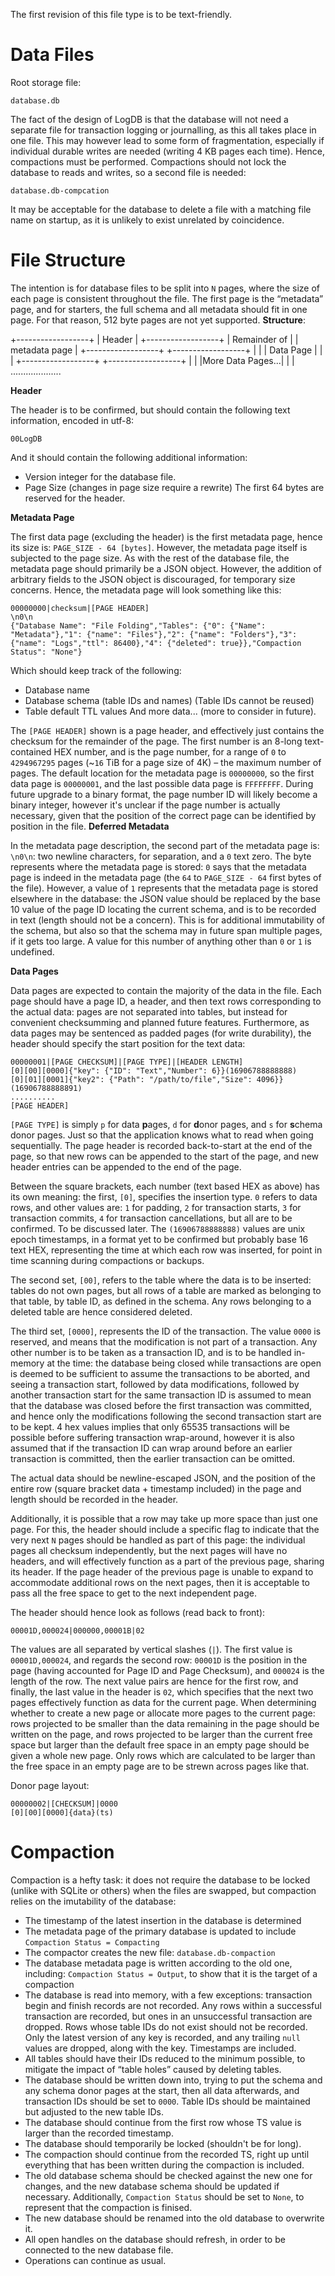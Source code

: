The first revision of this file type is to be text-friendly.

# Data Files
Root storage file:
```
database.db
```
The fact of the design of LogDB is that the database will not need a separate file for transaction logging or journalling, as this all takes place in one file.
This may however lead to some form of fragmentation, especially if individual durable writes are needed (writing 4 KB pages each time). Hence, compactions must be performed.
Compactions should not lock the database to reads and writes, so a second file is needed:
```
database.db-compcation
```
It may be acceptable for the database to delete a file with a matching file name on startup, as it is unlikely to exist unrelated by coincidence.

# File Structure
The intention is for database files to be split into `N` pages, where the size of each page is consistent throughout the file. The first page is the “metadata” page, and for starters, the full schema and all metadata should fit in one page. For that reason, 512 byte pages are not yet supported.
**Structure**:


+------------------+
|      Header      |
+------------------+
|   Remainder of   |
|   metadata page  |
+------------------+
+------------------+
|                  |
|    Data Page     |
|                  |
+------------------+
+------------------+
|                  |
|More Data Pages...|
|                  |
....................

**Header**


The header is to be confirmed, but should contain the following text information, encoded in utf-8:
```
00LogDB
```
And it should contain the following additional information:
- Version integer for the database file.
- Page Size (changes in page size require a rewrite)
The first 64 bytes are reserved for the header.

**Metadata Page**

The first data page (excluding the header) is the first metadata page, hence its size is: `PAGE_SIZE - 64 [bytes]`. However, the metadata page itself is subjected to the page size.
As with the rest of the database file, the metadata page should primarily be a JSON object. However, the addition of arbitrary fields to the JSON object is discouraged, for temporary size concerns. Hence, the metadata page will look something like this:
```
00000000|checksum|[PAGE HEADER]
\n0\n
{"Database Name": "File Folding","Tables": {"0": {"Name": "Metadata"},"1": {"name": "Files"},"2": {"name": "Folders"},"3": {"name": "Logs","ttl": 86400},"4": {"deleted": true}},"Compaction Status": "None"}
```
Which should keep track of the following:
- Database name
- Database schema (table IDs and names) (Table IDs cannot be reused)
- Table default TTL values
And more data... (more to consider in future).

The `[PAGE HEADER]` shown is a page header, and effectively just contains the checksum for the remainder of the page. The first number is an 8-long text-contained HEX number, and is the page number, for a range of `0` to `4294967295` pages (~`16` TiB for a page size of 4K) – the maximum number of pages. The default location for the metadata page is `00000000`, so the first data page is `00000001`, and the last possible data page is `FFFFFFFF`. During future upgrade to a binary format, the page number ID will likely become a binary integer, however it's unclear if the page number is actually necessary, given that the position of the correct page can be identified by position in the file.
**Deferred Metadata**

In the metadata page description, the second part of the metadata page is: `\n0\n`: two newline characters, for separation, and a `0` text zero. The byte represents where the metadata page is stored: `0` says that the metadata page is indeed in the metadata page (the `64` to `PAGE_SIZE - 64` first bytes of the file). However, a value of `1` represents that the metadata page is stored elsewhere in the database: the JSON value should be replaced by the base 10 value of the page ID locating the current schema, and is to be recorded in text (length should not be a concern). This is for additional immutability of the schema, but also so that the schema may in future span multiple pages, if it gets too large. A value for this number of anything other than `0` or `1` is undefined.

**Data Pages**

Data pages are expected to contain the majority of the data in the file. Each page should have a page ID, a header, and then text rows corresponding to the actual data: pages are not separated into tables, but instead for convenient checksumming and planned future features. Furthermore, as data pages may be sentenced as padded pages (for write durability), the header should specify the start position for the text data:
```
00000001|[PAGE CHECKSUM]|[PAGE TYPE]|[HEADER LENGTH]
[0][00][0000]{"key": {"ID": "Text","Number": 6}}(16906788888888)
[0][01][0001]{"key2": {"Path": "/path/to/file","Size": 4096}}(16906788888891)
..........
[PAGE HEADER]
```

`[PAGE TYPE]` is simply `p` for data **p**ages, `d` for **d**onor pages, and `s` for **s**chema donor pages. Just so that the application knows what to read when going sequentially.
The page header is recorded back-to-start at the end of the page, so that new rows can be appended to the start of the page, and new header entries can be appended to the end of the page.

Between the square brackets, each number (text based HEX as above) has its own meaning: the first, `[0]`, specifies the insertion type. `0` refers to data rows, and other values are: `1` for padding, `2` for transaction starts, `3` for transaction commits, `4` for transaction cancellations, but all are to be confirmed. To be discussed later.
The `(16906788888888)` values are unix epoch timestamps, in a format yet to be confirmed but probably base 16 text HEX, representing the time at which each row was inserted, for point in time scanning during compactions or backups.

The second set, `[00]`, refers to the table where the data is to be inserted: tables do not own pages, but all rows of a table are marked as belonging to that table, by table ID, as defined in the schema. Any rows belonging to a deleted table are hence considered deleted.

The third set, `[0000]`, represents the ID of the transaction. The value `0000` is reserved, and means that the modification is not part of a transaction. Any other number is to be taken as a transaction ID, and is to be handled in-memory at the time: the database being closed while transactions are open is deemed to be sufficient to assume the transactions to be aborted, and seeing a transaction start, followed by data modifications, followed by another transaction start for the same transaction ID is assumed to mean that the database was closed before the first transaction was committed, and hence only the modifications following the second transaction start are to be kept. 4 hex values implies that only 65535 transactions will be possible before suffering transaction wrap-around, however it is also assumed that if the transaction ID can wrap around before an earlier transaction is committed, then the earlier transaction can be omitted.

The actual data should be newline-escaped JSON, and the position of the entire row (square bracket data + timestamp included) in the page and length should be recorded in the header.

Additionally, it is possible that a row may take up more space than just one page. For this, the header should include a specific flag to indicate that the very next `N` pages should be handled as part of this page: the individual pages all checksum independently, but the next pages will have no headers, and will effectively function as a part of the previous page, sharing its header. If the page header of the previous page is unable to expand to accommodate additional rows on the next pages, then it is acceptable to pass all the free space to get to the next independent page.

The header should hence look as follows (read back to front):
```
00001D,000024|000000,00001B|02
```
The values are all separated by vertical slashes (`|`). The first value is `00001D,000024`, and regards the second row: `00001D` is the position in the page (having accounted for Page ID and Page Checksum), and `000024` is the length of the row.
The next value pairs are hence for the first row, and finally, the last value in the header is `02`, which specifies that the next two pages effectively function as data for the current page.
When determining whether to create a new page or allocate more pages to the current page: rows projected to be smaller than the data remaining in the page should be written on the page, and rows projected to be larger than the current free space but larger than the default free space in an empty page should be given a whole new page. Only rows which are calculated to be larger than the free space in an empty page are to be strewn across pages like that.


Donor page layout:
```
00000002|[CHECKSUM]|0000
[0][00][0000]{data}(ts)
```
# Compaction
Compaction is a hefty task: it does not require the database to be locked (unlike with SQLite or others) when the files are swapped, but compaction relies on the imutability of the database:
- The timestamp of the latest insertion in the database is determined
- The metadata page of the primary database is updated to include `Compaction Status = Compacting`
- The compactor creates the new file: `database.db-compaction`
- The database metadata page is written according to the old one, including: `Compaction Status = Output`, to show that it is the target of a compaction
- The database is read into memory, with a few exceptions: transaction begin and finish records are not recorded. Any rows within a successful transaction are recorded, but ones in an unsuccessful transaction are dropped. Rows whose table IDs do not exist should not be recorded. Only the latest version of any key is recorded, and any trailing `null` values are dropped, along with the key. Timestamps are included.
- All tables should have their IDs reduced to the minimum possible, to mitigate the impact of “table holes” caused by deleting tables.
- The database should be written down into, trying to put the schema and any schema donor pages at the start, then all data afterwards, and transaction IDs should be set to `0000`. Table IDs should be maintained but adjusted to the new table IDs.
- The database should continue from the first row whose TS value is larger than the recorded timestamp.
- The database should temporarily be locked (shouldn't be for long).
- The compaction should continue from the recorded TS, right up until everything that has been written during the compaction is included.
- The old database schema should be checked against the new one for changes, and the new database schema should be updated if necessary. Additionally, `Compaction Status` should be set to `None`, to represent that the compaction is finised.
- The new database should be renamed into the old database to overwrite it.
- All open handles on the database should refresh, in order to be connected to the new database file.
- Operations can continue as usual.
